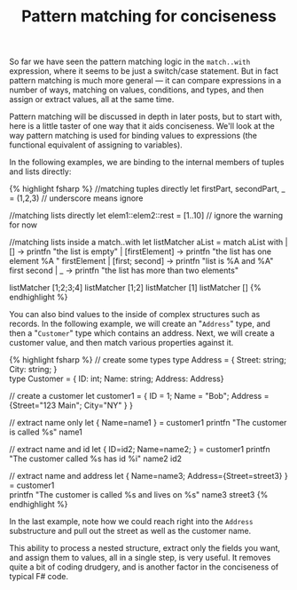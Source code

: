 ﻿---
layout: post
title: "Pattern matching for conciseness"
description: "Pattern matching can match and bind in a single step"
nav: why-use-fsharp
seriesId: "Why use F#?"
seriesOrder: 12
categories: [Conciseness, Patterns]
---

So far we have seen the pattern matching logic in the `match..with` expression, where it seems to be just a switch/case statement. But in fact pattern matching is much more general — it can compare expressions in a number of ways, matching on values, conditions, and types, and then assign or extract values, all at the same time.

Pattern matching will be discussed in depth in later posts, but to start with, here is a little taster of one way that it aids conciseness. 
We'll look at the way pattern matching is used for binding values to expressions (the functional equivalent of assigning to variables). 

In the following examples, we are binding to the internal members of tuples and lists directly:

{% highlight fsharp %}
//matching tuples directly
let firstPart, secondPart, _ =  (1,2,3)  // underscore means ignore

//matching lists directly
let elem1::elem2::rest = [1..10]       // ignore the warning for now

//matching lists inside a match..with
let listMatcher aList = 
    match aList with
    | [] -> printfn "the list is empty" 
    | [firstElement] -> printfn "the list has one element %A " firstElement 
    | [first; second] -> printfn "list is %A and %A" first second 
    | _ -> printfn "the list has more than two elements"

listMatcher [1;2;3;4]
listMatcher [1;2]
listMatcher [1]
listMatcher []
{% endhighlight %}

You can also bind values to the inside of complex structures such as records. In the following example, we will create an "`Address`" type, and then a "`Customer`" type which contains an address. Next, we will create a customer value, and then match various properties against it. 

{% highlight fsharp %}
// create some types
type Address = { Street: string; City: string; }   
type Customer = { ID: int; Name: string; Address: Address}   

// create a customer 
let customer1 = { ID = 1; Name = "Bob"; 
      Address = {Street="123 Main"; City="NY" } }     

// extract name only
let { Name=name1 } =  customer1 
printfn "The customer is called %s" name1

// extract name and id 
let { ID=id2; Name=name2; } =  customer1 
printfn "The customer called %s has id %i" name2 id2

// extract name and address
let { Name=name3;  Address={Street=street3}  } =  customer1   
printfn "The customer is called %s and lives on %s" name3 street3
{% endhighlight  %}

In the last example, note how we could reach right into the `Address` substructure and pull out the street as well as the customer name.  

This ability to process a nested structure, extract only the fields you want, and assign them to values, all in a single step, is very useful.  It removes quite a bit of coding drudgery, and is another factor in the conciseness of typical F# code.
